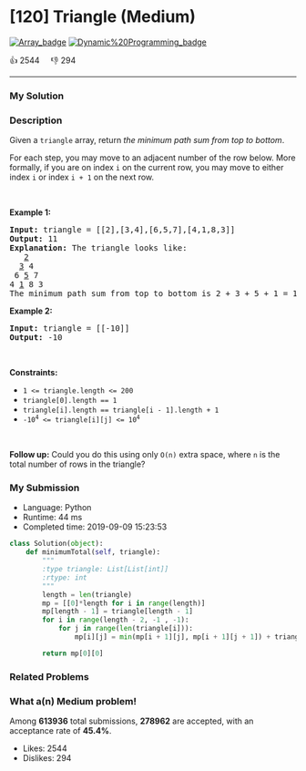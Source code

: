 # [120] Triangle (Medium)

[![Array_badge](https://img.shields.io/badge/topic-Array-green.svg)](https://leetcode.com/problems/triangle/)  [![Dynamic%20Programming_badge](https://img.shields.io/badge/topic-Dynamic%20Programming-green.svg)](https://leetcode.com/problems/triangle/) 

:+1: 2544 &nbsp; &nbsp; :thumbsdown: 294

---

### My Solution


### Description
<p>Given a <code>triangle</code> array, return <em>the minimum path sum from top to bottom</em>.</p>

<p>For each step, you may move to an adjacent number of the row below. More formally, if you are on index <code>i</code> on the current row, you may move to either index <code>i</code> or index <code>i + 1</code> on the next row.</p>

<p>&nbsp;</p>
<p><strong>Example 1:</strong></p>

<pre>
<strong>Input:</strong> triangle = [[2],[3,4],[6,5,7],[4,1,8,3]]
<strong>Output:</strong> 11
<strong>Explanation:</strong> The triangle looks like:
   <u>2</u>
  <u>3</u> 4
 6 <u>5</u> 7
4 <u>1</u> 8 3
The minimum path sum from top to bottom is 2 + 3 + 5 + 1 = 11 (underlined above).
</pre>

<p><strong>Example 2:</strong></p>

<pre>
<strong>Input:</strong> triangle = [[-10]]
<strong>Output:</strong> -10
</pre>

<p>&nbsp;</p>
<p><strong>Constraints:</strong></p>

<ul>
	<li><code>1 &lt;= triangle.length &lt;= 200</code></li>
	<li><code>triangle[0].length == 1</code></li>
	<li><code>triangle[i].length == triangle[i - 1].length + 1</code></li>
	<li><code>-10<sup>4</sup> &lt;= triangle[i][j] &lt;= 10<sup>4</sup></code></li>
</ul>

<p>&nbsp;</p>
<strong>Follow up:</strong> Could you&nbsp;do this using only <code>O(n)</code> extra space, where <code>n</code> is the total number of rows in the triangle?


### My Submission

- Language: Python
- Runtime: 44 ms
- Completed time: 2019-09-09 15:23:53

```Python
class Solution(object):
    def minimumTotal(self, triangle):
        """
        :type triangle: List[List[int]]
        :rtype: int
        """
        length = len(triangle)
        mp = [[0]*length for i in range(length)]
        mp[length - 1] = triangle[length - 1]
        for i in range(length - 2, -1 , -1):
            for j in range(len(triangle[i])):
                mp[i][j] = min(mp[i + 1][j], mp[i + 1][j + 1]) + triangle[i][j]

        return mp[0][0]
```


### Related Problems




### What a(n) Medium problem!
Among **613936** total submissions, **278962** are accepted, with an acceptance rate of **45.4%**. <br>

- Likes: 2544
- Dislikes: 294


